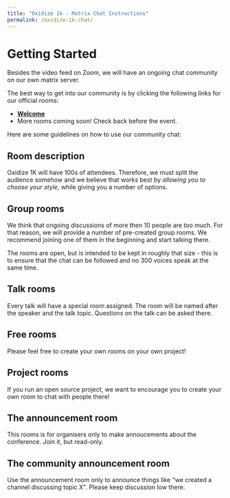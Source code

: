 ```yaml
---
title: "Oxidize 1k - Matrix Chat Instructions"
permalink: /oxidize-1k-chat/
---
```


# Getting Started

Besides the video feed on Zoom, we will have an ongoing chat community on our own matrix server.

The best way to get into our community is by clicking the following links for our official rooms:

* [**Welcome**](https://matrix.to/#/#ox1k-welcome:chat.berline.rs)
* More rooms coming soon! Check back before the event.

Here are some guidelines on how to use our community chat:

## Room description

Oxidize 1K will have 100s of attendees. Therefore, we must split the audience somehow and we believe that works best by _allowing you to choose your style_, while giving you a number of options.

## Group rooms

We think that ongoing discussions of more then 10 people are too much. For that reason, we will provide a number of pre-created group rooms. We recommend joining one of them in the beginning and start talking there.

The rooms are open, but is intended to be kept in roughly that size - this is to ensure that the chat can be followed and no 300 voices speak at the same time.

## Talk rooms

Every talk will have a special room assigned. The room will be named after the speaker and the talk topic. Questions on the talk can be asked there.

## Free rooms

Please feel free to create your own rooms on your own project!

## Project rooms

If you run an open source project, we want to encourage you to create your own room to chat with people there!

## The announcement room

This rooms is for organisers only to make annoucements about the conference. Join it, but read-only.

## The community announcement room

Use the announcement room only to announce things like "we created a channel discussing topic X". Please keep discussion low there.
